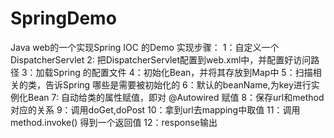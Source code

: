# SpringDemo
Java web的一个实现Spring IOC 的Demo
实现步骤：
1：自定义一个DispatcherServlet
2: 把DispatcherServlet配置到web.xml中，并配置好访问路径
3：加载Spring 的配置文件
4：初始化Bean，并将其存放到Map中
5：扫描相关的类，告诉Spring 哪些是需要被初始化的
6：默认的beanName,为key进行实例化Bean
7: 自动给类的属性赋值，即对 @Autowired 赋值
8：保存url和method对应的关系
9：调用doGet,doPost
10：拿到url去mapping中取值
11：调用method.invoke() 得到一个返回值
12：response输出